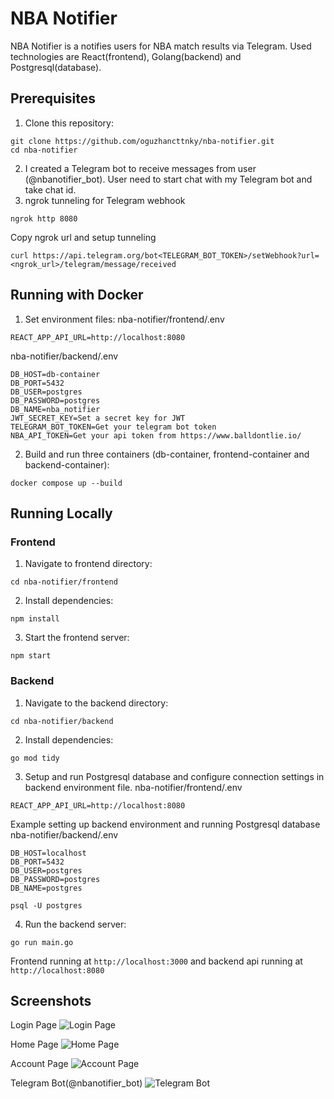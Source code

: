 # NBA Notifier

NBA Notifier is a notifies users for NBA match results via Telegram. Used technologies are React(frontend), Golang(backend) and Postgresql(database).

## Prerequisites

1. Clone this repository:
```console
git clone https://github.com/oguzhancttnky/nba-notifier.git
cd nba-notifier
```
2. I created a Telegram bot to receive messages from user (@nbanotifier_bot). User need to start chat with my Telegram bot and take chat id.
3. ngrok tunneling for Telegram webhook
```console
ngrok http 8080
```
Copy ngrok url and setup tunneling
```console
curl https://api.telegram.org/bot<TELEGRAM_BOT_TOKEN>/setWebhook?url=<ngrok_url>/telegram/message/received
```

## Running with Docker

1. Set environment files:
nba-notifier/frontend/.env
```
REACT_APP_API_URL=http://localhost:8080
```
nba-notifier/backend/.env
```
DB_HOST=db-container
DB_PORT=5432
DB_USER=postgres
DB_PASSWORD=postgres
DB_NAME=nba_notifier
JWT_SECRET_KEY=Set a secret key for JWT
TELEGRAM_BOT_TOKEN=Get your telegram bot token
NBA_API_TOKEN=Get your api token from https://www.balldontlie.io/
```
2. Build and run three containers (db-container, frontend-container and backend-container):
```console
docker compose up --build
```
## Running Locally
### Frontend

1. Navigate to frontend directory:
```console
cd nba-notifier/frontend
```
2. Install dependencies:
```console
npm install
```
3. Start the frontend server:
```console
npm start
```
### Backend

1. Navigate to the backend directory:
```console
cd nba-notifier/backend
```
2. Install dependencies:
```console
go mod tidy
```
3. Setup and run Postgresql database and configure connection settings in backend environment file.
nba-notifier/frontend/.env
```
REACT_APP_API_URL=http://localhost:8080
```
Example setting up backend environment and running Postgresql database
nba-notifier/backend/.env
```
DB_HOST=localhost
DB_PORT=5432
DB_USER=postgres
DB_PASSWORD=postgres
DB_NAME=postgres
```
```console
psql -U postgres
```
4. Run the backend server:
```console
go run main.go
```

Frontend running at `http://localhost:3000` and backend api running at `http://localhost:8080`

## Screenshots

Login Page
![Login Page](https://github.com/user-attachments/assets/d1499118-9a1d-4902-b63b-db11586184ad)

Home Page
![Home Page](https://github.com/user-attachments/assets/c085b797-884d-474d-b295-d208aeb25a0f)

Account Page
![Account Page](https://github.com/user-attachments/assets/9672629c-72ed-4d78-a452-fedc0a8cd663)

Telegram Bot(@nbanotifier_bot)
![Telegram Bot](https://github.com/user-attachments/assets/92a93e4c-b7e7-455e-b996-c9342aa401e4)


